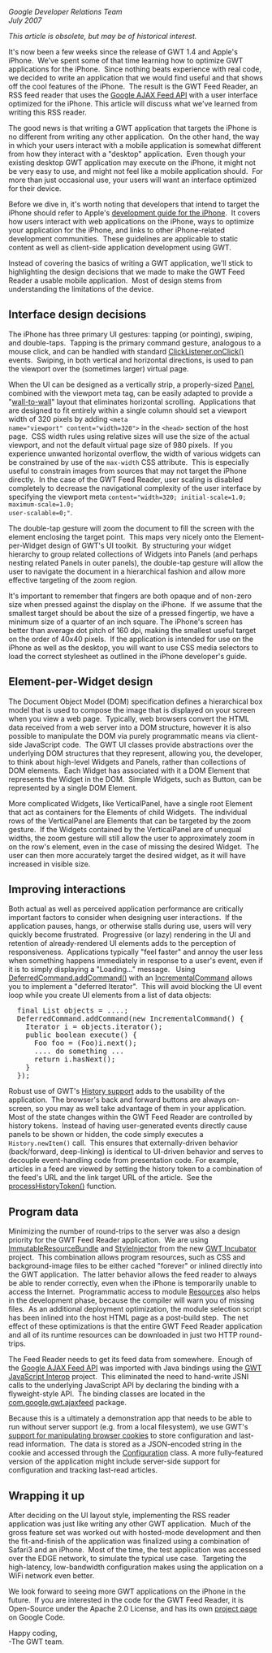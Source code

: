 <i>Google Developer Relations Team</i>
<br>
<i>July 2007</i>

<p><i>This article is obsolete, but may be of historical interest.</i></p>

<p>
It's now been a few weeks since the release of GWT 1.4 and Apple's iPhone.&nbsp;
We've spent some of that time learning how to optimize GWT
applications for the iPhone.&nbsp; Since nothing beats experience with real
code, we decided to write an application that we would find useful and that
shows off the cool features of the iPhone.&nbsp; The result is the
GWT Feed Reader, an RSS feed reader that uses the
<a href="//developers.google.com/feed/">Google
AJAX Feed API</a> with a user interface optimized for the iPhone. This article
will discuss what we've learned from writing this RSS reader.
</p>

<p>
The good news is that writing a GWT application that
targets the iPhone is no different from writing any other application.&nbsp; 
On the other hand, the way in which your users interact with a mobile application is
somewhat different from how they interact with a "desktop" application.&nbsp;
Even though your existing desktop GWT application may execute on the iPhone,
it might not be very easy to use, and might not feel like a mobile application should.&nbsp;
For more than just occasional use, your users will want an
interface optimized for their device.&nbsp;
</p>

<p>
Before we dive in, it's worth noting that
developers that intend to target the iPhone should refer to Apple's
<a href="http://developer.apple.com/iphone/">development
guide for the iPhone</a>.&nbsp; It covers how users interact with web
applications on the iPhone, ways to optimize your application for the iPhone,
and links to other iPhone-related development communities.&nbsp; These
guidelines are applicable to static content as well as client-side application
development using GWT.</p>

<p>
Instead of covering the basics of writing a GWT application, we'll stick
to highlighting the design decisions that we made to make the GWT Feed Reader a
usable mobile application.&nbsp; Most of design stems from understanding the
limitations of the device.
</p>

<h2>Interface design decisions</h2>

<p>
The iPhone has three primary UI gestures: tapping (or pointing),
swiping, and double-taps.&nbsp; Tapping is the primary command gesture,
analogous to a mouse click, and can be handled with standard
<a href="/javadoc/latest/com/google/gwt/user/client/ui/ClickListener.html">ClickListener.onClick()</a>
events.&nbsp; Swiping, in both vertical and horizontal directions, is used to
pan the viewport over the (sometimes larger) virtual page.
</p>

<p>
When the UI can be designed as a vertically strip, a properly-sized
<a href="/javadoc/latest/com/google/gwt/user/client/ui/Panel.html">Panel</a>,
combined with the viewport meta tag, can be easily adapted to provide a
"<a href="http://gwt-feed-reader.googlecode.com/svn/trunk/src/com/google/gwt/sample/feedreader/client/WallToWallPanel.java">wall-to-wall</a>"
layout that eliminates horizontal scrolling.&nbsp; Applications that are
designed to fit entirely within a single column should set a viewport width of
320 pixels by adding <code>&lt;meta
name="viewport" content="width=320"&gt;</code> in the
<code>&lt;head&gt;</code> section of the host
page.&nbsp; CSS width rules using relative sizes will use the size of the actual
viewport, and not the default virtual page size of 980 pixels.&nbsp; If you
experience unwanted horizontal overflow, the width of various widgets can be
constrained by use of the <code>max-width</code>
CSS attribute.&nbsp; This is especially useful to constrain images from sources
that may not target the iPhone directly.&nbsp; In the case of the GWT Feed
Reader, user scaling is disabled completely to decrease the navigational
complexity of the user interface by specifying the viewport meta
<code>content="width=320; initial-scale=1.0; maximum-scale=1.0;
user-scalable=0;"</code>.
</p>

<p>
The double-tap gesture will zoom the document to fill the screen with the
element enclosing the target point.&nbsp; This maps very nicely onto the
Element-per-Widget design of GWT's UI toolkit.&nbsp; By structuring your widget
hierarchy to group related collections of Widgets into Panels (and perhaps
nesting related Panels in outer panels), the double-tap gesture will allow the
user to navigate the document in a hierarchical fashion and allow more effective
targeting of the zoom region.
</p>

<p>
It's important to remember that fingers are both opaque and of non-zero
size when pressed against the display on the iPhone.&nbsp; If we assume that the
smallest target should be about the size of a pressed fingertip, we have a
minimum size of a quarter of an inch square. The iPhone's screen has better than
average dot pitch of 160 dpi, making the smallest useful target on the order of
40x40 pixels.&nbsp; If the application is intended for use on the iPhone as well
as the desktop, you will want to use CSS media selectors to load the correct
stylesheet as outlined in the iPhone developer's guide.<br>
</p>

<h2>Element-per-Widget design</h2>

<p>
The Document Object Model (DOM) specification defines a hierarchical box
model that is used to compose the image that is displayed on your screen when
you view a web page.&nbsp; Typically, web browsers convert the HTML data
received from a web server into a DOM structure, however it is also possible to
manipulate the DOM via purely programmatic means via client-side JavaScript
code.&nbsp; The GWT UI classes provide abstractions over the underlying DOM
structures that they represent, allowing you, the developer, to think about
high-level Widgets and Panels, rather than collections of DOM elements.&nbsp;
Each Widget has associated with it a DOM Element that represents the Widget in
the DOM.&nbsp; Simple Widgets, such as Button, can be represented by a single
DOM Element.
</p>

<p>
More complicated Widgets, like VerticalPanel, have a single root Element
that act as containers for the Elements of child Widgets.&nbsp; The individual
rows of the VerticalPanel are Elements that can be targeted by the zoom
gesture.&nbsp; If the Widgets contained by the VerticalPanel are of unequal
widths, the zoom gesture will still allow the user to approximately zoom in on
the row's element, even in the case of missing the desired Widget.&nbsp; The
user can then more accurately target the desired widget, as it will have
increased in visible size.
</p>

<h2>Improving interactions</h2>

<p>
Both actual as well as perceived application performance are critically
important factors to consider when designing user interactions.&nbsp; If the
application pauses, hangs, or otherwise stalls during use, users will very
quickly become frustrated.&nbsp;
Progressive (or lazy) rendering in the UI and retention of already-rendered UI
elements adds to the perception of responsiveness.&nbsp;
Applications typically "feel faster" and annoy the user less when something happens
immediately in response to a user's event, even if it is to simply displaying a
"Loading..." message. &nbsp; Using
<a href="/javadoc/latest/com/google/gwt/user/client/DeferredCommand.html">DeferredCommand.addCommand()</a> with an
<a href="/javadoc/latest/com/google/gwt/user/client/IncrementalCommand.html">IncrementalCommand</a>
allows you to implement a "deferred Iterator".&nbsp; This will avoid blocking
the UI event loop while you create UI elements from a list of data
objects:
</p>

<pre>
  final List objects = ....;
  DeferredCommand.addCommand(new IncrementalCommand() {
    Iterator i = objects.iterator();
    public boolean execute() {
      Foo foo = (Foo)i.next();
      .... do something ...
      return i.hasNext();
    }
  });
</pre>

<p>
Robust use of GWT's
<a href="/javadoc/latest/com/google/gwt/user/client/History.html">History
support</a> adds to the usability of the application.&nbsp; The browser's back
and forward buttons are always on-screen, so you may as well take advantage of
them in your application.&nbsp; Most of the state changes within the GWT Feed
Reader are controlled by history tokens.&nbsp; Instead of having user-generated
events directly cause panels to be shown or hidden, the code simply executes a
<code>History.newItem()</code> call.&nbsp; This
ensures that externally-driven behavior (back/forward, deep-linking) is
identical to UI-driven behavior and serves to decouple event-handling code from
presentation code. For example, articles in a feed are viewed by setting the
history token to a combination of the feed's URL and the link target URL of the
article.&nbsp; See the
<a href="http://gwt-feed-reader.googlecode.com/svn/trunk/src/com/google/gwt/sample/feedreader/client/GwtFeedReader.java">processHistoryToken()</a>
function.
</p>

<h2>Program data</h2>

<p>
Minimizing the number of round-trips to the server was also a design
priority for the GWT Feed Reader application.&nbsp; We are using
<a href="http://code.google.com/p/google-web-toolkit-incubator/wiki/ImmutableResourceBundle">ImmutableResourceBundle</a>
and
<a href="http://code.google.com/p/google-web-toolkit-incubator/wiki/StyleInjector">StyleInjector</a>
from the new
<a href="http://code.google.com/p/google-web-toolkit-incubator">GWT
Incubator</a> project.&nbsp; This combination allows program resources, such as
CSS and background-image files to be either cached "forever" or inlined directly
into the GWT application.&nbsp; The latter behavior allows the feed reader to
always be able to render correctly, even when the iPhone is temporarily unable
to access the Internet.&nbsp; Programmatic access to module
<a href="http://gwt-feed-reader.googlecode.com/svn/trunk/src/com/google/gwt/sample/feedreader/client/resources/Resources.java">Resources</a>
also helps in the development phase, because the compiler will warn you of
missing files.&nbsp; As an additional deployment optimization, the module
selection script has been inlined into the host HTML page as a post-build
step.&nbsp; The net effect of these optimizations is that the entire GWT Feed
Reader application and all of its runtime resources can be downloaded in just
two HTTP round-trips.
</p>

<p>
The Feed Reader needs to get its feed data from somewhere.&nbsp; Enough
of the
<a href="//developers.google.com/feed/">Google
AJAX Feed API</a> was imported with Java bindings using the
<a href="http://code.google.com/p/gwt-api-interop">GWT
JavaScript Interop</a> project.&nbsp; This eliminated the need to hand-write
JSNI calls to the underlying JavaScript API by declaring the binding with a
flyweight-style API.&nbsp; The binding classes are located in the
<a href="http://gwt-feed-reader.googlecode.com/svn/trunk/src/com/google/gwt/ajaxfeed">com.google.gwt.ajaxfeed</a>
package.
</p>

<p>
Because this is a ultimately a demonstration app that needs to be able to
run without server support (e.g. from a local filesystem), we use GWT's
<a href="/javadoc/latest/com/google/gwt/user/client/Cookies.html">support
for manipulating browser cookies</a> to store configuration and last-read
information.&nbsp; The data is stored as a JSON-encoded string in the cookie and
accessed through the
<a href="http://gwt-feed-reader.googlecode.com/svn/trunk/src/com/google/gwt/sample/feedreader/client/Configuration.java">Configuration</a>
class. A more fully-featured version of the application might include
server-side support for configuration and tracking last-read articles.&nbsp;
</p>

<h2>Wrapping it up</h2>

<p>After deciding on the UI layout style, implementing the RSS reader
application was just like writing any other GWT application.&nbsp; Much of the
gross feature set was worked out with hosted-mode development and then the
fit-and-finish of the application was finalized using a combination of Safari3
and an iPhone.&nbsp; Most of the time, the test application was accessed over
the EDGE network, to simulate the typical use case.&nbsp; Targeting the
high-latency, low-bandwidth configuration makes using the application on a WiFi
network even better.
</p>

<p>
We look forward to seeing more GWT applications on the iPhone in the
future.&nbsp; If you are interested in the code for the GWT Feed Reader, it is
Open-Source under the Apache 2.0 License, and has its own
<a href="http://code.google.com/p/gwt-feed-reader/" target="_blank">project
page</a> on Google Code.
</p>

<p>
Happy coding,<br>
 -The GWT team.
</p>


